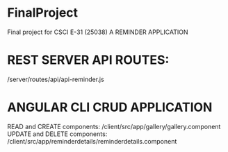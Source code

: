 # FinalProject
Final project for CSCI E-31 (25038)
A REMINDER APPLICATION 

# REST SERVER API ROUTES:
/server/routes/api/api-reminder.js

# ANGULAR CLI CRUD APPLICATION
READ and CREATE components:
/client/src/app/gallery/gallery.component
UPDATE and DELETE components:
/client/src/app/reminderdetails/reminderdetails.component


